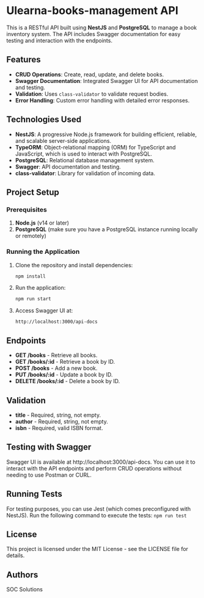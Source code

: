 # Ulearna-books-management API

This is a RESTful API built using **NestJS** and **PostgreSQL** to manage a book inventory system. The API includes Swagger documentation for easy testing and interaction with the endpoints.


## Features

- **CRUD Operations**: Create, read, update, and delete books.
- **Swagger Documentation**: Integrated Swagger UI for API documentation and testing.
- **Validation**: Uses `class-validator` to validate request bodies.
- **Error Handling**: Custom error handling with detailed error responses.

## Technologies Used

- **NestJS**: A progressive Node.js framework for building efficient, reliable, and scalable server-side applications.
- **TypeORM**: Object-relational mapping (ORM) for TypeScript and JavaScript, which is used to interact with PostgreSQL.
- **PostgreSQL**: Relational database management system.
- **Swagger**: API documentation and testing.
- **class-validator**: Library for validation of incoming data.

## Project Setup

### Prerequisites

1. **Node.js** (v14 or later)
2. **PostgreSQL** (make sure you have a PostgreSQL instance running locally or remotely)

### Running the Application

1. Clone the repository and install dependencies:
    ```bash
    npm install
    ```

2. Run the application:
    ```bash
    npm run start
    ```

3. Access Swagger UI at:
    ```
    http://localhost:3000/api-docs
    ```

## Endpoints

- **GET /books** - Retrieve all books.
- **GET /books/:id** - Retrieve a book by ID.
- **POST /books** - Add a new book.
- **PUT /books/:id** - Update a book by ID.
- **DELETE /books/:id** - Delete a book by ID.



## Validation

- **title** - Required, string, not empty.
- **author** - Required, string, not empty.
- **isbn** - Required, valid ISBN format.

## Testing with Swagger
Swagger UI is available at http://localhost:3000/api-docs. You can use it to interact with the API endpoints and perform CRUD operations without needing to use Postman or CURL.

## Running Tests
For testing purposes, you can use Jest (which comes preconfigured with NestJS). Run the following command to execute the tests:
    ```
   npm run test
    ```


## License
This project is licensed under the MIT License - see the LICENSE file for details.

## Authors
SOC Solutions